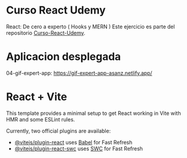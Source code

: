 # Curso React Udemy

React: De cero a experto ( Hooks y MERN )
Este ejercicio es parte del repositorio
[Curso-React-Udemy](https://github.com/AntoSanz/Curso-React-Udemy).


# Aplicacion desplegada

04-gif-expert-app: https://gif-expert-app-asanz.netlify.app/


# React + Vite

This template provides a minimal setup to get React working in Vite with HMR and some ESLint rules.

Currently, two official plugins are available:

- [@vitejs/plugin-react](https://github.com/vitejs/vite-plugin-react/blob/main/packages/plugin-react/README.md) uses [Babel](https://babeljs.io/) for Fast Refresh
- [@vitejs/plugin-react-swc](https://github.com/vitejs/vite-plugin-react-swc) uses [SWC](https://swc.rs/) for Fast Refresh
